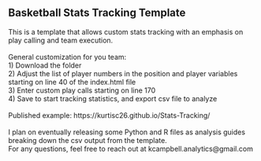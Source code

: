 <h2> Basketball Stats Tracking Template </h2>
This is a template that allows custom stats tracking with an emphasis on play calling and team execution. 
<br>
<br>
General customization for you team:
<br>
1) Download the folder
<br>
2) Adjust the list of player numbers in the position and player variables starting on line 40 of the index.html file
<br>
3) Enter custom play calls starting on line 170
<br>
4) Save to start tracking statistics, and export csv file to analyze

<br>
<br>
Published example: https://kurtisc26.github.io/Stats-Tracking/
<br>
<br>
I plan on eventually releasing some Python and R files as analysis guides breaking down the csv output from the template.
<br>
For any questions, feel free to reach out at kcampbell.analytics@gmail.com




